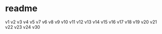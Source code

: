 # readme

v1
v2
v3
v4
v5
v7
v6
v8
v9
v10
v11
v12
v13
v14
v15
v16
v17
v18
v19
v20
v21
v22
v23
v24
v30
